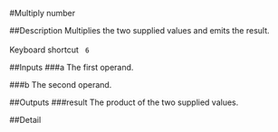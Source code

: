 #Multiply number

##Description
Multiplies the two supplied values and emits the result.<br><br>Keyboard shortcut&nbsp;&nbsp;&nbsp;`6`

##Inputs
###a
The first operand.

###b
The second operand.

##Outputs
###result
The product of the two supplied values.

##Detail

